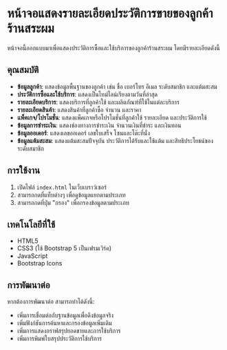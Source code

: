 # หน้าจอแสดงรายละเอียดประวัติการขายของลูกค้าร้านสระผม

หน้าจอนี้ออกแบบมาเพื่อแสดงประวัติการซื้อและใช้บริการของลูกค้าร้านสระผม โดยมีรายละเอียดดังนี้

## คุณสมบัติ

- **ข้อมูลลูกค้า**: แสดงข้อมูลพื้นฐานของลูกค้า เช่น ชื่อ เบอร์โทร อีเมล ระดับสมาชิก และแต้มสะสม
- **ประวัติการซื้อและใช้บริการ**: แสดงเป็นไทม์ไลน์เรียงตามวันที่ล่าสุด
- **รายละเอียดบริการ**: แสดงบริการที่ลูกค้าใช้ และผลิตภัณฑ์ที่ใช้ในแต่ละบริการ
- **รายละเอียดสินค้า**: แสดงสินค้าที่ลูกค้าซื้อ จำนวน และราคา
- **แพ็คเกจ/โปรโมชั่น**: แสดงแพ็คเกจหรือโปรโมชั่นที่ลูกค้าใช้ รายละเอียด และประวัติการใช้
- **ข้อมูลการชำระเงิน**: แสดงช่องทางการชำระเงิน จำนวนเงินที่ชำระ และเงินทอน
- **ข้อมูลออเดอร์**: แสดงเลขออเดอร์ เลขใบเสร็จ โซนและโต๊ะที่นั่ง
- **ข้อมูลแต้มสะสม**: แสดงแต้มสะสมปัจจุบัน ประวัติการได้รับและใช้แต้ม และสิทธิประโยชน์ของระดับสมาชิก

## การใช้งาน

1. เปิดไฟล์ `index.html` ในเว็บเบราว์เซอร์
2. สามารถกดที่แท็บต่างๆ เพื่อดูข้อมูลแยกตามประเภท
3. สามารถกดที่ปุ่ม "กรอง" เพื่อกรองข้อมูลตามประเภท

## เทคโนโลยีที่ใช้

- HTML5
- CSS3 (ใช้ Bootstrap 5 เป็นเฟรมเวิร์ค)
- JavaScript
- Bootstrap Icons

## การพัฒนาต่อ

หากต้องการพัฒนาต่อ สามารถทำได้ดังนี้:
- เพิ่มการเชื่อมต่อกับฐานข้อมูลเพื่อดึงข้อมูลจริง
- เพิ่มฟังก์ชันการค้นหาและกรองข้อมูลเพิ่มเติม
- เพิ่มการแสดงกราฟสรุปยอดขายและการใช้บริการ
- เพิ่มการพิมพ์ใบสรุปประวัติการใช้บริการ
